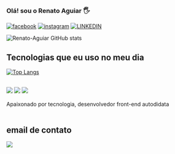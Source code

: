 ### Olá! sou o Renato Aguiar 🖐️

[![facebook](https://img.shields.io/badge/Facebook-1877F2?style=for-the-badge&logo=facebook&logoColor=white)](https://www.facebook.com/renato.aguiar.desenvolvedor/)
[![instagram](https://img.shields.io/badge/Instagram-E4405F?style=for-the-badge&logo=instagram&logoColor=white)](https://www.instagram.com/renatoibbk/)
[![LINKEDIN](https://img.shields.io/badge/LinkedIn-0077B5?style=for-the-badge&logo=linkedin&logoColor=white)](https://www.linkedin.com/in/renato-aguiar-de-souza/)

![Renato-Aguiar GitHub stats](https://github-readme-stats.vercel.app/api?username=Renato-Aguiar&show_icons=true&theme=radical)
## Tecnologias que eu uso no meu dia 
[![Top Langs](https://github-readme-stats.vercel.app/api/top-langs/?username=Renato-Aguiar)](https://github.com/anuraghazra/github-readme-stats)
<div style="display: inline_block"><br/>
<img src="https://img.shields.io/badge/HTML5-E34F26?style=for-the-badge&logo=html5&logoColor=white"> 
<img src="https://img.shields.io/badge/CSS3-1572B6?style=for-the-badge&logo=css3&logoColor=white">
<img src="https://img.shields.io/badge/JavaScript-F7DF1E?style=for-the-badge&logo=javascript&logoColor=black">
<div>
<br>
Apaixonado por tecnologia, desenvolvedor front-end autodidata
<br/>
<br>

<h2> email de contato</h2>
<div style="display: inline_block">
<a href="mailto:renatoibbk@gmail.com">
<img 
src="https://img.shields.io/badge/Gmail-D14836?style=for-the-badge&logo=gmail&logoColor=white" > 
</a>

</div>
